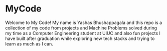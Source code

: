 # MyCode
Welcome to My Code!
My name is Yashas Bhushappagala and this repo is a collection of my code from projects and Machine Problems solved during my time as a Computer Engineering student at UIUC and also fun projects I have built after graduation while exploring new tech stacks and trying to learn as much as I can.
